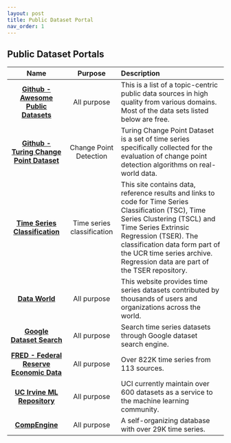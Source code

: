```yaml
---
layout: post
title: Public Dataset Portal
nav_order: 1
---
```


## Public Dataset Portals

|Name |Purpose|Description|
|:--:|:--:|:--|
|**[Github - Awesome Public Datasets]** |All purpose|This is a list of a topic-centric public data sources in high quality from various domains. Most of the data sets listed below are free.|
|**[Github - Turing Change Point Dataset]** |Change Point Detection| Turing Change Point Dataset is a set of time series specifically collected for the evaluation of change point detection algorithms on real-world data. |
|**[Time Series Classification]** |Time series classification|This site contains data, reference results and links to code for Time Series Classification (TSC), Time Series Clustering (TSCL) and Time Series Extrinsic Regression (TSER). The classification data form part of the UCR time series archive. Regression data are part of the TSER repository.|
|**[Data World]** |All purpose|This website provides time series datasets contributed by thousands of users and organizations across the world.|
|**[Google Dataset Search]** |All purpose|Search time series datasets through Google dataset search engine.|
|**[FRED - Federal Reserve Economic Data]** |All purpose|Over 822K time series from 113 sources.|
|**[UC Irvine ML Repository]** |All purpose|UCI currently maintain over 600 datasets as a service to the machine learning community.|
|**[CompEngine]** |All purpose|A self-organizing database with over 29K time series.|

[Github - Awesome Public Datasets]: https://github.com/awesomedata/awesome-public-datasets#time-series
[Github - Turing Change Point Dataset]: https://github.com/alan-turing-institute/TCPD
[Time Series Classification]: https://timeseriesclassification.com/
[Data World]: https://data.world/datasets/time-series
[Google Dataset Search]: https://datasetsearch.research.google.com/
[FRED - Federal Reserve Economic Data]: https://fred.stlouisfed.org/tags/series
[UC Irvine ML Repository]: https://archive.ics.uci.edu/datasets
[CompEngine]: https://www.comp-engine.org/

